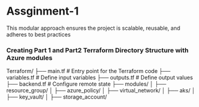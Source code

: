 # Assginment-1
This modular approach ensures the project is scalable, reusable, and adheres to best practices 

### Creating Part 1 and Part2  Terraform Directory Structure with Azure modules 

Terraform/
├── main.tf                # Entry point for the Terraform code
├── variables.tf           # Define input variables
├── outputs.tf             # Define output values
├── backend.tf             # Configure remote state
├── modules/
│   ├── resource_group/
│   ├── azure_policy/
│   ├── virtual_network/
│   ├── aks/
│   ├── key_vault/
│   ├── storage_account/

